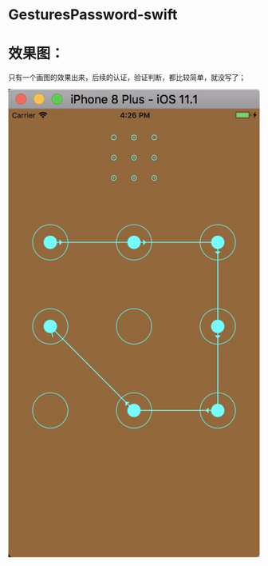 # GesturesPassword-swift

# 效果图：

只有一个画图的效果出来，后续的认证，验证判断，都比较简单，就没写了；

![image](https://github.com/koocui/GesturesPassword-swift/blob/master/手势密码-有箭头指示/123.jpg)
